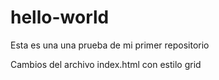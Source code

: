 # hello-world
Esta es una una prueba de mi primer repositorio

Cambios del archivo index.html con estilo grid
